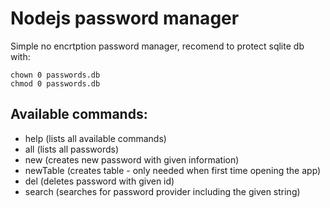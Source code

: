 # Nodejs password manager

Simple no encrtption password manager, recomend to protect sqlite db with:

```
chown 0 passwords.db
chmod 0 passwords.db
```

## Available commands:

- help (lists all available commands)
- all (lists all passwords)
- new (creates new password with given information)
- newTable (creates table - only needed when first time opening the app)
- del (deletes password with given id)
- search (searches for password provider including the given string)
